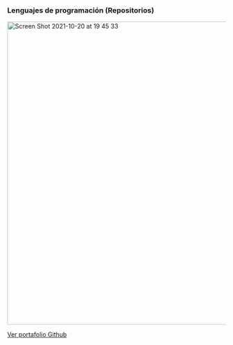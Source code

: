 ### Lenguajes de programación (Repositorios)
<img width="700" alt="Screen Shot 2021-10-20 at 19 45 33" src="https://user-images.githubusercontent.com/17539583/138192076-332c7e1e-f663-4cce-bdfe-c16821c2a0b3.png">

<a href="http://isradeleon.com/github-portfolio.html?user=manenova">Ver portafolio Github</a>
